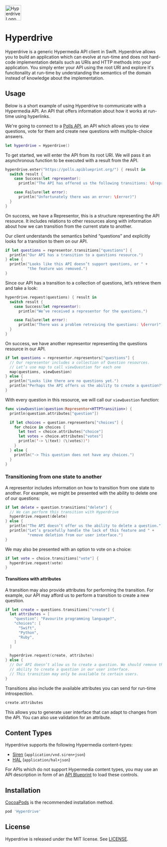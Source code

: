 <img src="Hyperdrive.png" width=51 height=49 alt="Hyperdrive Logo" />

# Hyperdrive

Hyperdrive is a generic Hypermedia API client in Swift. Hyperdrive allows
you to build an application which can evolve at run-time and does not
hard-code implementation details such as URIs and HTTP methods into your
application. You simply enter your API using the root URI and explore it's
funcitonality at run-time by understanding the semantics of the domain
instead of knowledge about the implementation.

## Usage

Below is a short example of using Hyperdrive to communicate with a Hypermedia API.
An API that offers information about how it works at run-time using hyperlinks.

We're going to connect to a [Polls API](https://github.com/apiaryio/polls-api),
an API which allows you to view questions, vote for them and create new
questions with multiple-choice answers.

```swift
let hyperdrive = Hyperdrive()
```

To get started, we will enter the API from its root URI. We will pass it an
asynchronous function to be executed with a result from the API.

```swift
hyperdrive.enter("https://polls.apiblueprint.org/") { result in
  switch result {
    case Success(let representor):
      println("The API has offered us the following transitions: \(representor.transitions)")

    case Failure(let error):
      println("Unfortunately there was an error: \(error)")
  }
}
```

On success, we have a Representor, this is a structure representing the API
resource. It includes relations to other resources along with information
about how we can transition from the current state to another.

Our client understands the semantics behind “questions” and explicitly
looks for a transition to them on our API.

```swift
if let questions = representor.transitions["questions"] {
  println("Our API has a transition to a questions resource.")
} else {
  println("Looks like this API doesn’t support questions, or " +
          "the feature was removed.")
}
```

Since our API has a transition to a collection of questions, let’s retrieve
them and take a look:

```swift
hyperdrive.request(questions) { result in
  switch result {
    case Success(let representor):
      println("We’ve received a representor for the questions.")

    case Failure(let error):
      println("There was a problem retreiving the questions: \(error)")
  }
}
```

On success, we have another representor representing the questions resource in
our API.

```swift
if let questions = representor.representors["questions"] {
  // Our representor includes a collection of Question resources.
  // Let’s use map to call viewQuestion for each one
  map(questions, viewQuestion)
} else {
  println("Looks like there are no questions yet.")
  println("Perhaps the API offers us the ability to create a question?")
}
```

With every question in this resource, we will call our `viewQuestion` function:

```swift
func viewQuestion(question:Representor<HTTPTransition>) {
  println(question.attributes["question"])

  if let choices = question.representors["choices"] {
    for choice in choices {
      let text = choice.attributes["choice"]
      let votes = choice.attributes["votes"]
      println('-> \(text) (\(votes))')
    }
  } else {
    println("-> This question does not have any choices.")
  }
}
```

### Transitioning from one state to another

A representor includes information on how to transition from one state to
another. For example, we might be presented with the ability to delete
one of our questions:

```swift
if let delete = question.transitions["delete"] {
  // We can perform this transition with Hyperdrive
  hyperdrive.request(delete)
} else {
  println("The API doesn’t offer us the ability to delete a question.")
  println("Let’s gracefully handle the lack of this feature and " +
          "remove deletion from our user interface.")
}
```

We may also be presented with an option to vote on a choice:

```swift
if let vote = choice.transitions["vote"] {
  hyperdrive.request(vote)
}
```

#### Transitions with attributes

A transition may also provide attributes for performing the transition. For
example, our API may afford us to perform a transition to create a new
question.

```swift
if let create = questions.transitions["create"] {
  let attributes = [
    "question": "Favourite programming language?",
    "choices": [
      "Swift",
      "Python",
      "Ruby",
    ]
  ]

  hyperdrive.request(create, attributes)
} else {
  // Our API doesn’t allow us to create a question. We should remove the
  // ability to create a question in our user interface.
  // This transition may only be available to certain users.
}
```

Transitions also include the available attributes you can send for run-time
introspection.

```swift
create.attributes
```

This allows you to generate user interface that can adapt to changes from the
API. You can also use validation for an attribute.

## Content Types

Hyperdrive supports the following Hypermedia content-types:

- [Siren](https://github.com/kevinswiber/siren) (`application/vnd.siren+json`)
- [HAL](http://stateless.co/hal_specification.html) (`application/hal+json`)

For APIs which do not support Hypermedia content types, you may use an API
description in form of an [API Blueprint](Blueprint.md) to load these controls.

## Installation

[CocoaPods](http://cocoapods.org/) is the recommended installation method.

```ruby
pod 'Hyperdrive'
```

## License

Hyperdrive is released under the MIT license. See [LICENSE](LICENSE).

